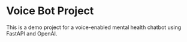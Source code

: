 # Voice Bot Project

This is a demo project for a voice-enabled mental health chatbot using FastAPI and OpenAI.
